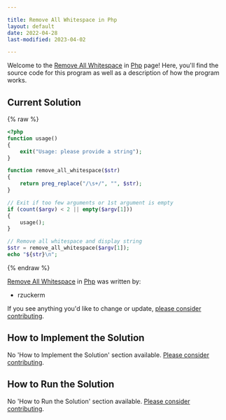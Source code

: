 ```yaml
---

title: Remove All Whitespace in Php
layout: default
date: 2022-04-28
last-modified: 2023-04-02

---
```


Welcome to the [Remove All Whitespace](https://sampleprograms.io/projects/remove-all-whitespace) in [Php](https://sampleprograms.io/languages/php) page! Here, you'll find the source code for this program as well as a description of how the program works.

## Current Solution

{% raw %}

```php
<?php
function usage()
{
    exit("Usage: please provide a string");
}

function remove_all_whitespace($str)
{
    return preg_replace("/\s+/", "", $str);
}

// Exit if too few arguments or 1st argument is empty
if (count($argv) < 2 || empty($argv[1]))
{
    usage();
}

// Remove all whitespace and display string
$str = remove_all_whitespace($argv[1]);
echo "${str}\n";
```

{% endraw %}

[Remove All Whitespace](https://sampleprograms.io/projects/remove-all-whitespace) in [Php](https://sampleprograms.io/languages/php) was written by:

- rzuckerm

If you see anything you'd like to change or update, [please consider contributing](https://github.com/TheRenegadeCoder/sample-programs).

## How to Implement the Solution

No 'How to Implement the Solution' section available. [Please consider contributing](https://github.com/TheRenegadeCoder/sample-programs-website).

## How to Run the Solution

No 'How to Run the Solution' section available. [Please consider contributing](https://github.com/TheRenegadeCoder/sample-programs-website).